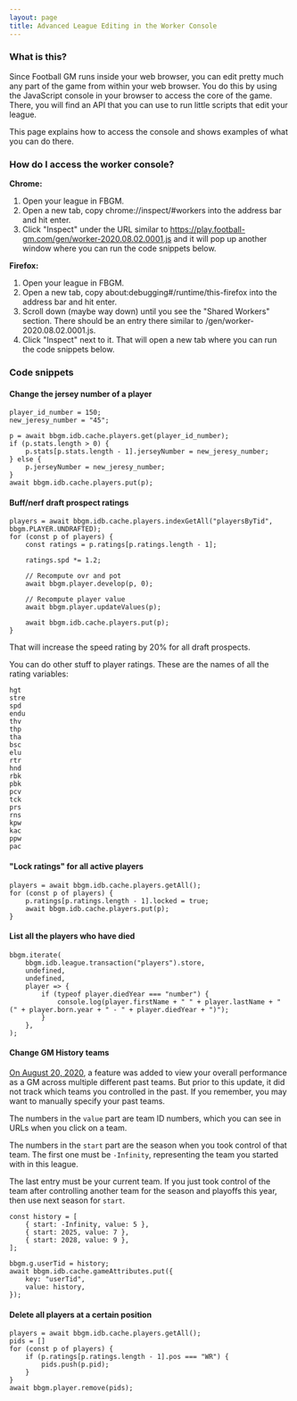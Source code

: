 ```yaml
---
layout: page
title: Advanced League Editing in the Worker Console
---
```


### What is this?

Since Football GM runs inside your web browser, you can edit pretty much any part of the game from within your web browser. You do this by using the JavaScript console in your browser to access the core of the game. There, you will find an API that you can use to run little scripts that edit your league.

This page explains how to access the console and shows examples of what you can do there.

### How do I access the worker console?

**Chrome:**

1. Open your league in FBGM.
2. Open a new tab, copy chrome://inspect/#workers into the address bar and hit enter.
3. Click "Inspect" under the URL similar to https://play.football-gm.com/gen/worker-2020.08.02.0001.js and it will pop up another window where you can run the code snippets below.

**Firefox:**

1. Open your league in FBGM.
2. Open a new tab, copy about:debugging#/runtime/this-firefox into the address bar and hit enter.
3. Scroll down (maybe way down) until you see the "Shared Workers" section. There should be an entry there similar to /gen/worker-2020.08.02.0001.js.
4. Click "Inspect" next to it. That will open a new tab where you can run the code snippets below.

### Code snippets

#### Change the jersey number of a player

```
player_id_number = 150;
new_jeresy_number = "45";

p = await bbgm.idb.cache.players.get(player_id_number);
if (p.stats.length > 0) {
    p.stats[p.stats.length - 1].jerseyNumber = new_jeresy_number;
} else {
    p.jerseyNumber = new_jeresy_number;
}
await bbgm.idb.cache.players.put(p);
```

#### Buff/nerf draft prospect ratings

```
players = await bbgm.idb.cache.players.indexGetAll("playersByTid", bbgm.PLAYER.UNDRAFTED);
for (const p of players) {
    const ratings = p.ratings[p.ratings.length - 1];

    ratings.spd *= 1.2;

    // Recompute ovr and pot
    await bbgm.player.develop(p, 0);

    // Recompute player value
    await bbgm.player.updateValues(p);

    await bbgm.idb.cache.players.put(p);
}
```

That will increase the speed rating by 20% for all draft prospects.

You can do other stuff to player ratings. These are the names of all the rating variables:

```
hgt
stre
spd
endu
thv
thp
tha
bsc
elu
rtr
hnd
rbk
pbk
pcv
tck
prs
rns
kpw
kac
ppw
pac
```

#### "Lock ratings" for all active players

```
players = await bbgm.idb.cache.players.getAll();
for (const p of players) {
    p.ratings[p.ratings.length - 1].locked = true;
    await bbgm.idb.cache.players.put(p);
}
```

#### List all the players who have died

```
bbgm.iterate(
    bbgm.idb.league.transaction("players").store,
    undefined,
    undefined,
    player => {
        if (typeof player.diedYear === "number") {
            console.log(player.firstName + " " + player.lastName + " (" + player.born.year + " - " + player.diedYear + ")");
        }
    },
);
```

#### Change GM History teams

[On August 20, 2020](https://basketball-gm.com/blog/2020/08/gm-history/), a feature was added to view your overall performance as a GM across multiple different past teams. But prior to this update, it did not track which teams you controlled in the past. If you remember, you may want to manually specify your past teams.

The numbers in the `value` part are team ID numbers, which you can see in URLs when you click on a team.

The numbers in the `start` part are the season when you took control of that team. The first one must be `-Infinity`, representing the team you started with in this league.

The last entry must be your current team. If you just took control of the team after controlling another team for the season and playoffs this year, then use next season for `start`.

```
const history = [
    { start: -Infinity, value: 5 },
    { start: 2025, value: 7 },
    { start: 2028, value: 9 },
];

bbgm.g.userTid = history;
await bbgm.idb.cache.gameAttributes.put({
    key: "userTid",
    value: history,
});
```

#### Delete all players at a certain position

```
players = await bbgm.idb.cache.players.getAll();
pids = []
for (const p of players) {
    if (p.ratings[p.ratings.length - 1].pos === "WR") {
        pids.push(p.pid);
    }
}
await bbgm.player.remove(pids);
```
